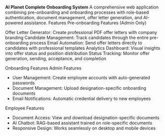 **AI Planet Complete Onboarding System**
A comprehensive web application combining pre-onboarding and onboarding processes with role-based authentication, document management, offer letter generation, and AI-powered assistance.
Features
Pre-onboarding Features (Admin Only)

Offer Letter Generator: Create professional PDF offer letters with company branding
Candidate Management: Track candidates through the entire pre-onboarding process
Email Automation: Send offer letters directly to candidates with professional templates
Analytics Dashboard: Visual insights into offer status and position distribution
Status Tracking: Monitor offer generation, sending, acceptance, and completion

Onboarding Features
Admin Features

- User Management: Create employee accounts with auto-generated passwords
- Document Management: Upload designation-specific onboarding documents
- Email Notifications: Automatic credential delivery to new employees

Employee Features

- Document Access: View and download designation-specific documents
- AI Chatbot: RAG-based assistant trained on role-specific documents
- Responsive Design: Works seamlessly on desktop and mobile devices
